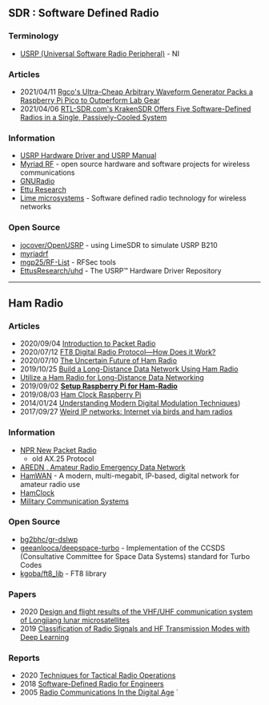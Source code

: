 ## SDR : Software Defined Radio

### Terminology
- [USRP (Universal Software Radio Peripheral)](https://en.wikipedia.org/wiki/Universal_Software_Radio_Peripheral) - NI


### Articles
- 2021/04/11 [Rgco's Ultra-Cheap Arbitrary Waveform Generator Packs a Raspberry Pi Pico to Outperform Lab Gear](https://www.hackster.io/news/rgco-s-ultra-cheap-arbitrary-waveform-generator-packs-a-raspberry-pi-pico-to-outperform-lab-gear-c8d0c430c0a5)
- 2021/04/06 [RTL-SDR.com's KrakenSDR Offers Five Software-Defined Radios in a Single, Passively-Cooled System](https://www.hackster.io/news/rtl-sdr-com-s-krakensdr-offers-five-software-defined-radios-in-a-single-passively-cooled-system-2a6c51ed2b4a)


### Information
- [USRP Hardware Driver and USRP Manual](https://files.ettus.com/manual/index.html)
- [Myriad RF](https://myriadrf.org/) - open source hardware and software projects for wireless communications
- [GNURadio](https://www.gnuradio.org/) 
- [Ettu Research](http://www.ettusresearch.com/)
- [Lime microsystems](https://limemicro.com/) - Software defined radio technology for wireless networks


### Open Source
- [jocover/OpenUSRP](https://github.com/jocover/OpenUSRP) - using LimeSDR to simulate USRP B210
- [myriadrf](https://github.com/myriadrf) 
- [mgp25/RF-List](https://github.com/mgp25/RF-List) - RFSec tools
- [EttusResearch/uhd](https://github.com/EttusResearch/uhd) - The USRP™ Hardware Driver Repository

------------------
## Ham Radio


### Articles
- 2020/09/04 [Introduction to Packet Radio](https://www.bugoutbagbuilder.com/blog/introduction-packet-radio)
- 2020/07/12 [FT8 Digital Radio Protocol—How Does it Work?](https://medium.com/dev-genius/ft8-digital-radio-protocol-how-does-it-work-745bceae11f0)
- 2020/07/10 [The Uncertain Future of Ham Radio](https://spectrum.ieee.org/telecom/wireless/the-uncertain-future-of-ham-radio)
- 2019/10/25 [Build a Long-Distance Data Network Using Ham Radio](https://spectrum.ieee.org/geek-life/hands-on/build-a-longdistance-data-network-using-ham-radio)
- [Utilize a Ham Radio for Long-Distance Data Networking](https://www.hackster.io/news/utilize-a-ham-radio-for-long-distance-data-networking-a452bb91be38)
- 2019/09/02 [**Setup Raspberry Pi for Ham-Radio**](https://orari.or.id/index.php/2019/09/02/setup-raspberry-pi-for-ham-radio/)
- 2019/08/03 [Ham Clock Raspberry Pi](https://dl1gkk.com/ham-clock-raspberry-pi/)
- 2014/01/24 [Understanding Modern Digital Modulation Techniques](ihttps://www.electronicdesign.com/technologies/communications/article/21798737/understanding-modern-digital-modulation-techniques))
- 2017/09/27 [Weird IP networks: Internet via birds and ham radios](https://www.networkworld.com/article/3229566/weird-ip-networks-internet-via-birds-and-ham-radios.html)


### Information
- [NPR New Packet Radio](https://hackaday.io/project/164092-npr-new-packet-radio)
    - old AX.25 Protocol
- [AREDN , Amateur Radio Emergency Data Network](https://www.arednmesh.org/)
- [HamWAN](https://hamwan.org/) - A modern, multi-megabit, IP-based, digital network for amateur radio use
- [HamClock](https://www.clearskyinstitute.com/ham/HamClock/)
- [Military Communication Systems](https://www.aselsan.com.tr/en/capabilities/military-communication-systems)


### Open Source
- [bg2bhc/gr-dslwp](https://github.com/bg2bhc/gr-dslwp)
- [geeanlooca/deepspace-turbo](https://github.com/geeanlooca/deepspace-turbo) - Implementation of the CCSDS (Consultative Committee for Space Data Systems) standard for Turbo Codes
- [kgoba/ft8_lib](https://github.com/kgoba/ft8_lib) - FT8 library


### Papers
- 2020 [Design and flight results of the VHF/UHF communication system of Longjiang lunar microsatellites](https://www.nature.com/articles/s41467-020-17272-8)
- 2019 [Classification of Radio Signals and HF Transmission Modes with Deep Learning](https://arxiv.org/pdf/1906.04459.pdf)


### Reports
- 2020 [Techniques for Tactical Radio Operations](https://armypubs.army.mil/epubs/DR_pubs/DR_a/pdf/web/ARN20819_ATP_6-02x53_FINAL_WEB.pdf)
- 2018 [Software-Defined Radio for Engineers](https://www.analog.com/media/en/training-seminars/design-handbooks/Software-Defined-Radio-for-Engineers-2018/SDR4Engineers.pdf)
- 2005 [Radio Communications In the Digital Age](https://code7700.com/pdfs/radio_communications_in_the_digital_age.pdf)
`






